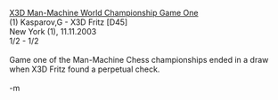 <a href="http://www.chessbase.com/games/2003/kasparovx3dfritzgame1.htm">X3D Man-Machine World Championship Game One</a>
<br />(1) Kasparov,G - X3D Fritz [D45] 
<br />New York (1), 11.11.2003
<br />1/2 - 1/2
<br />
<br />Game one of the Man-Machine Chess championships ended in a draw when X3D Fritz found a perpetual check.  
<br />-m
<br />